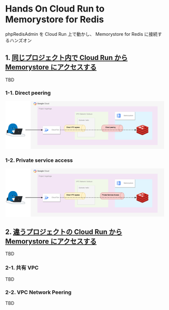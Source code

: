 # Hands On Cloud Run to Memorystore for Redis

phpRedisAdmin を Cloud Run 上で動かし、 Memorystore for Redis に接続するハンズオン

## 1. [同じプロジェクト内で Cloud Run から Memorystore にアクセスする](./single-project/)

TBD


### 1-1. Direct peering

![](./single-project/direct-peering/_img/dp-overview.png)

### 1-2. Private service access

![](./single-project/private-service-access/_img/psa-overview.png)

## 2. [違うプロジェクトの Cloud Run から Memorystore にアクセスする](./different-projects/)

TBD

### 2-1. 共有 VPC

TBD

### 2-2. VPC Network Peering

TBD
